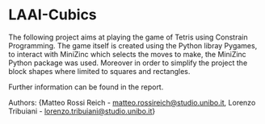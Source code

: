 # LAAI-Cubics
The following project aims at playing the game of Tetris using Constrain Programming. 
The game itself is created using the Python libray Pygames, to interact with MiniZinc which selects the moves to make, the MiniZinc Python package was used. Moreover in order to simplify the project the block shapes where limited to squares and rectangles. 

Further information can be found in the report. 

Authors: {Matteo Rossi Reich - matteo.rossireich@studio.unibo.it, Lorenzo Tribuiani - lorenzo.tribuiani@studio.unibo.it}
